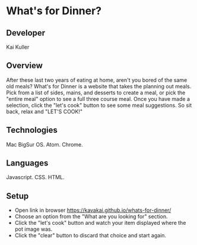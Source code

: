 # What's for Dinner?

## Developer

Kai Kuller

## Overview

After these last two years of eating at home, aren't you bored of the same old meals? What's for Dinner is a website that takes the planning out meals. Pick from a list of sides, mains, and desserts to create a meal, or pick the "entire meal" option to see a full three course meal. Once you have made a selection, click the "let's cook" button to see some meal suggestions. So sit back, relax and "LET'S COOK!"

## Technologies

Mac BigSur OS. Atom. Chrome.  

## Languages

Javascript. CSS. HTML.

## Setup

- Open link in browser https://kavakai.github.io/whats-for-dinner/
- Choose an option from the "What are you looking for" section.
- Click the "let's cook" button and watch your item displayed where the pot image was.
- Click the "clear" button to discard that choice and start again.
